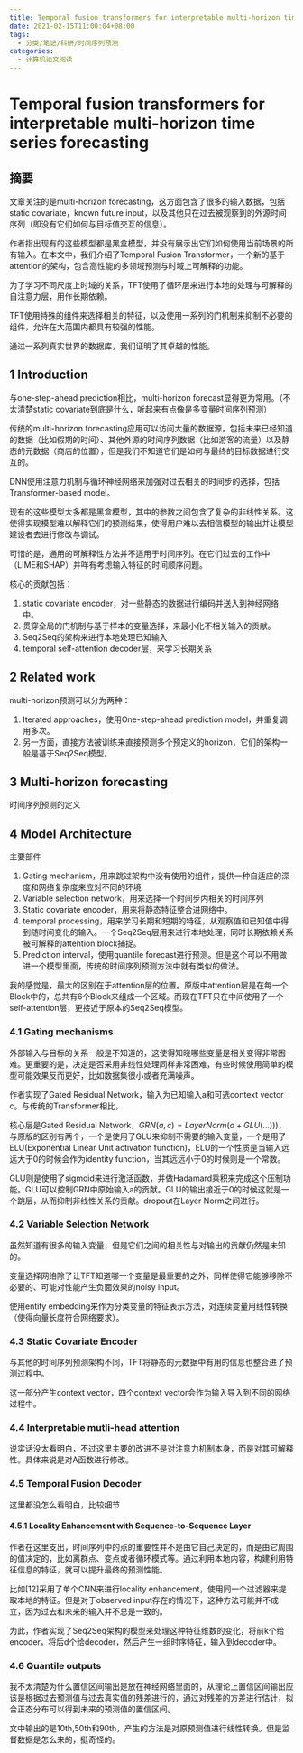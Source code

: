 ```yaml
---
title: Temporal fusion transformers for interpretable multi-horizon time series forecasting
date: 2021-02-15T11:00:04+08:00
tags:
  - 分类/笔记/科研/时间序列预测
categories:
  - 计算机论文阅读
---
```


# Temporal fusion transformers for interpretable multi-horizon time series forecasting

## 摘要

文章关注的是multi-horizon forecasting，这方面包含了很多的输入数据，包括static covariate，known future input，以及其他只在过去被观察到的外源时间序列（即没有它们如何与目标值交互的信息）。

作者指出现有的这些模型都是黑盒模型，并没有展示出它们如何使用当前场景的所有输入。在本文中，我们介绍了Temporal Fusion Transformer，一个新的基于attention的架构，包含高性能的多领域预测与时域上可解释的功能。

为了学习不同尺度上时域的关系，TFT使用了循环层来进行本地的处理与可解释的自注意力层，用作长期依赖。

TFT使用特殊的组件来选择相关的特征，以及使用一系列的门机制来抑制不必要的组件，允许在大范围内都具有较强的性能。

通过一系列真实世界的数据库，我们证明了其卓越的性能。

## 1 Introduction

与one-step-ahead prediction相比，multi-horizon forecast显得更为常用。（不太清楚static covariate到底是什么，听起来有点像是多变量时间序列预测）

传统的multi-horizon forecasting应用可以访问大量的数据源，包括未来已经知道的数据（比如假期的时间）、其他外源的时间序列数据（比如游客的流量）以及静态的元数据（商店的位置），但是我们不知道它们是如何与最终的目标数据进行交互的。

DNN使用注意力机制与循环神经网络来加强对过去相关的时间步的选择，包括Transformer-based model。

现有的这些模型大多都是黑盒模型，其中的参数之间包含了复杂的非线性关系。这使得实现模型难以解释它们的预测结果，使得用户难以去相信模型的输出并让模型建设者去进行修改与调试。

可惜的是，通用的可解释性方法并不适用于时间序列。在它们过去的工作中（LIME和SHAP）并咩有考虑输入特征的时间顺序问题。

核心的贡献包括：
1. static covariate encoder，对一些静态的数据进行编码并送入到神经网络中。
2. 贯穿全局的门机制与基于样本的变量选择，来最小化不相关输入的贡献。
3. Seq2Seq的架构来进行本地处理已知输入
4. temporal self-attention decoder层，来学习长期关系


## 2 Related work

multi-horizon预测可以分为两种：
1. Iterated approaches，使用One-step-ahead prediction model，并重复调用多次。
2. 另一方面，直接方法被训练来直接预测多个预定义的horizon，它们的架构一般是基于Seq2Seq模型。

## 3 Multi-horizon forecasting

时间序列预测的定义

## 4 Model Architecture

主要部件
1. Gating mechanism，用来跳过架构中没有使用的组件，提供一种自适应的深度和网络复杂度来应对不同的环境
2. Variable selection network，用来选择一个时间步内相关的时间序列
3. Static covariate encoder，用来将静态特征整合进网络中。
4. temporal processing，用来学习长期和短期的特征，从观察值和已知值中得到随时间变化的输入。一个Seq2Seq层用来进行本地处理，同时长期依赖关系被可解释的attention block捕捉。
5. Prediction interval，使用quantile forecast进行预测。但是这个可以不用做进一个模型里面，传统的时间序列预测方法中就有类似的做法。

我的感觉是，最大的区别在于attention层的位置。原版中attention层是在每一个Block中的，总共有6个Block来组成一个区域。而现在TFT只在中间使用了一个self-attention层，更接近于原本的Seq2Seq模型。

### 4.1 Gating mechanisms

外部输入与目标的关系一般是不知道的，这使得知晓哪些变量是相关变得非常困难。更重要的是，决定是否采用非线性处理同样非常困难，有些时候使用简单的模型可能效果反而更好，比如数据集很小或者充满噪声。

作者实现了Gated Residual Network，输入为已知输入a和可选context vector c。与传统的Transformer相比，

核心层是Gated Residual Network，$GRN(a,c) = LayerNorm(a+GLU( ...  )))$，与原版的区别有两个，一个是使用了GLU来抑制不需要的输入变量，一个是用了ELU(Exponential Linear Unit activation function)，ELU的一个性质是当输入远远大于0的时候会作为identity function，当其远远小于0的时候则是一个常数。

GLU则是使用了sigmoid来进行激活函数，并做Hadamard乘积来完成这个压制功能。GLU可以控制GRN中原始输入a的贡献。GLU的输出接近于0的时候这就是一个跳层，从而抑制非线性关系的贡献。dropout在Layer Norm之间进行。

### 4.2 Variable Selection Network

虽然知道有很多的输入变量，但是它们之间的相关性与对输出的贡献仍然是未知的。

变量选择网络除了让TFT知道哪一个变量是最重要的之外，同样使得它能够移除不必要的、可能对性能产生负面效果的noisy input。

使用entity embedding来作为分类变量的特征表示方法，对连续变量用线性转换（使得向量长度符合网络要求）。

### 4.3 Static Covariate Encoder

与其他的时间序列预测架构不同，TFT将静态的元数据中有用的信息也整合进了预测过程中。

这一部分产生context vector，四个context vector会作为输入导入到不同的网络过程中。

### 4.4 Interpretable mutli-head attention

说实话没太看明白，不过这里主要的改进不是对注意力机制本身，而是对其可解释性。具体来说是对A函数进行修改。

### 4.5 Temporal Fusion Decoder

这里都没怎么看明白，比较细节

#### 4.5.1 Locality Enhancement with Sequence-to-Sequence Layer

作者在这里支出，时间序列中的点的重要性并不是由它自己决定的，而是由它周围的值决定的，比如离群点、变点或者循环模式等。通过利用本地内容，构建利用特征信息的特征，就可以提升最终的预测性能。

比如[12]采用了单个CNN来进行locality enhancement，使用同一个过滤器来提取本地的特征。但是对于observed input存在的情况下，这种方法可能并不成立，因为过去和未来的输入并不总是一致的。

为此，作者实现了Seq2Seq架构的模型来处理这种特征维数的变化，将前k个给encoder，将后d个给decoder，然后产生一组时序特征，输入到decoder中。

### 4.6 Quantile outputs

我不太清楚为什么置信区间输出是放在神经网络里面的，从理论上置信区间输出应该是根据过去预测值与过去真实值的残差进行的，通过对残差的方差进行估计，拟合正态分布可以得到未来的预测值的置信区间。

文中输出的是10th,50th和90th，产生的方法是对原预测值进行线性转换。但是监督数据是怎么来的，挺奇怪的。